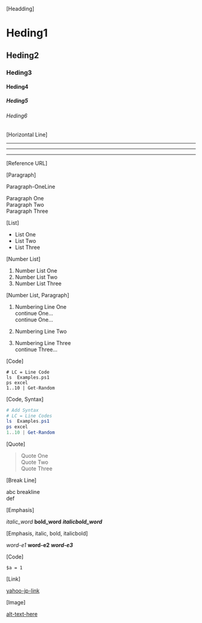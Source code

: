 ﻿
[Headding]

Heding1
=======

Heding2
-------

### Heding3 ###

#### Heding4 ####

##### Heding5 #####

###### Heding6 ######


[Horizontal Line]

---

-----------

---------------------


[Reference URL]

  [1]: http://google.jp  "google-jp"

  [2]: http://yahoo.jp  "yahoo-jp"


[Paragraph]

Paragraph-OneLine

Paragraph One  
Paragraph Two  
Paragraph Three


[List]

* List One
* List Two
* List Three


[Number List]

1. Number List One
2. Number List Two
3. Number List Three


[Number List, Paragraph]

1. Numbering Line One  
   continue One...  
   continue One...

2. Numbering Line Two

2. Numbering Line Three  
   continue Three...


[Code]


```
# LC = Line Code
ls  Examples.ps1
ps excel
1..10 | Get-Random
```


[Code, Syntax]


```PowerShell
# Add Syntax
# LC = Line Codes
ls  Examples.ps1
ps excel
1..10 | Get-Random
```


[Quote]

> Quote One  
> Quote Two  
> Quote Three


[Break Line]

abc
breakline  
def

[Emphasis]

*italic_word*
**bold_word**
***italicbold_word***

[Emphasis, italic, bold, italicbold]

*word-e1*
**word-e2**
***word-e3***

[Code]

`$a = 1`

[Link]

[yahoo-jp-link](http://yahoo.jp)

[Image]

[alt-text-here](https://github.com/rancomma/MarkDownPS/github.png)

